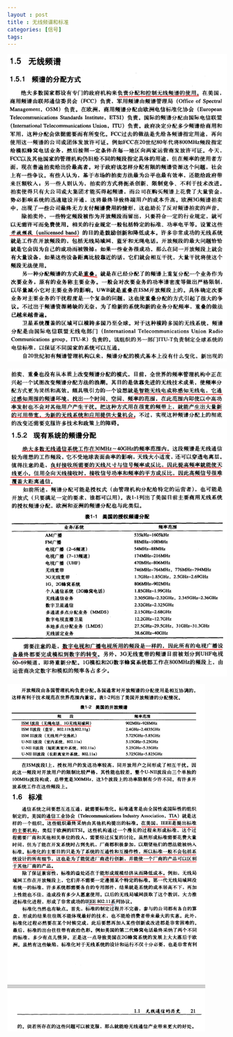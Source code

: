 ```yaml
---
layout : post
title : 无线频谱和标准
categories: [信号]
tags: 
---
```


![image-20211219185324333](/assets/img/image-20211219185324333.png)

![image-20211219185553032](/assets/img/image-20211219185553032.png)

![image-20211219185744115](/assets/img/image-20211219185744115.png)